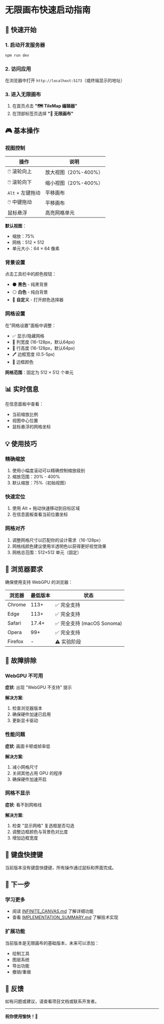 # 无限画布快速启动指南

## 🚀 快速开始

### 1. 启动开发服务器

```bash
npm run dev
```

### 2. 访问应用

在浏览器中打开 `http://localhost:5173`（或终端显示的地址）

### 3. 进入无限画布

1. 在首页点击 **"🗺️ TileMap 编辑器"**
2. 在顶部标签页选择 **"🎨 无限画布"**

## 🎮 基本操作

### 视图控制

| 操作 | 说明 |
|------|------|
| 🖱️ 滚轮向上 | 放大视图（20%-400%） |
| 🖱️ 滚轮向下 | 缩小视图（20%-400%） |
| `Alt` + 左键拖动 | 平移画布 |
| 🖱️ 中键拖动 | 平移画布 |
| 鼠标悬浮 | 高亮网格单元 |

**默认视图**：
- 缩放：75%
- 网格：512 × 512
- 单元大小：64 × 64 像素

### 背景设置

点击工具栏中的颜色按钮：
- ⚫ **黑色** - 纯黑背景
- ⚪ **白色** - 纯白背景
- 🎨 **自定义** - 打开颜色选择器

### 网格设置

在"网格设置"面板中调整：
- ✅ 显示/隐藏网格
- 📏 列宽度 (16-128px，默认64px)
- 📏 行高度 (16-128px，默认64px)
- 🖊️ 边框宽度 (0.5-5px)
- 🎨 边框颜色

**网格范围**：固定为 512 × 512 个单元

## 📊 实时信息

在信息面板中查看：
- 当前缩放比例
- 视图中心位置
- 鼠标悬浮的网格坐标

## 💡 使用技巧

### 精确缩放
1. 使用小幅度滚动可以精确控制缩放级别
2. 缩放范围：20% - 400%
3. 默认缩放：75%（初始视图）

### 快速定位
1. 使用 Alt + 拖动快速移动到目标区域
2. 在信息面板查看当前位置坐标

### 网格对齐
1. 调整网格尺寸以匹配你的设计需求（16-128px）
2. 网格线颜色建议使用半透明色以获得更好视觉效果
3. 网格总范围：512×512 单元（固定）

## 🔧 浏览器要求

确保使用支持 WebGPU 的浏览器：

| 浏览器 | 最低版本 | 状态 |
|--------|----------|------|
| Chrome | 113+ | ✅ 完全支持 |
| Edge | 113+ | ✅ 完全支持 |
| Safari | 17.4+ | ✅ 完全支持 (macOS Sonoma) |
| Opera | 99+ | ✅ 完全支持 |
| Firefox | - | ⚠️ 实验阶段 |

## 🐛 故障排除

### WebGPU 不可用

**症状**: 出现 "WebGPU 不支持" 提示

**解决方案**:
1. 检查浏览器版本
2. 确保硬件加速已启用
3. 更新显卡驱动

### 性能问题

**症状**: 画面卡顿或帧率低

**解决方案**:
1. 减小网格尺寸
2. 关闭其他占用 GPU 的程序
3. 确保硬件加速开启

### 网格不显示

**症状**: 看不到网格线

**解决方案**:
1. 检查 "显示网格" 复选框是否勾选
2. 调整边框颜色与背景色对比度
3. 增加边框宽度

## 📱 键盘快捷键

当前版本没有键盘快捷键，所有操作通过鼠标和界面完成。

## 🎯 下一步

### 学习更多
- 阅读 [INFINITE_CANVAS.md](./INFINITE_CANVAS.md) 了解详细功能
- 查看 [IMPLEMENTATION_SUMMARY.md](./IMPLEMENTATION_SUMMARY.md) 了解技术实现

### 扩展功能
当前版本是无限画布的基础版本，未来可以添加：
- 绘制工具
- 图层系统
- 导出功能
- 撤销/重做

## 💬 反馈

如有问题或建议，请查看项目文档或联系开发者。

---

**祝你使用愉快！🎨**

